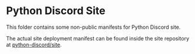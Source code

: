 # Python Discord Site
This folder contains some non-public manifests for Python Discord site.

The actual site deployment manifest can be found inside the site repository at [python-discord/site](https://github.com/python-discord/site).
